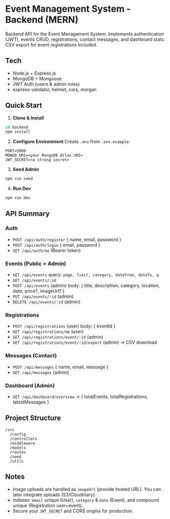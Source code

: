 # Event Management System - Backend (MERN)

Backend API for the Event Management System. Implements authentication (JWT), events CRUD, registrations, contact messages, and dashboard stats. CSV export for event registrations included.

## Tech
- Node.js + Express.js
- MongoDB + Mongoose
- JWT Auth (users & admin roles)
- express-validator, helmet, cors, morgan

## Quick Start

1. **Clone & Install**
```bash
cd backend
npm install
```

2. **Configure Environment**
Create `.env` from `.env.example`:
```
PORT=5000
MONGO_URI=<your MongoDB Atlas URI>
JWT_SECRET=<a strong secret>

```

3. **Seed Admin**
```bash
npm run seed
```

4. **Run Dev**
```bash
npm run dev
```

## API Summary

### Auth
- `POST /api/auth/register` { name, email, password }
- `POST /api/auth/login` { email, password }
- `GET /api/auth/me` (Bearer token)

### Events (Public + Admin)
- `GET /api/events` query: `page, limit, category, dateFrom, dateTo, q`
- `GET /api/events/:id`
- `POST /api/events` (admin) body: { title, description, category, location, date, price?, imageUrl? }
- `PUT /api/events/:id` (admin)
- `DELETE /api/events/:id` (admin)

### Registrations
- `POST /api/registrations` (user) body: { eventId }
- `GET /api/registrations/me` (user)
- `GET /api/registrations/event/:id` (admin)
- `GET /api/registrations/event/:id/export` (admin) -> CSV download

### Messages (Contact)
- `POST /api/messages` { name, email, message }
- `GET /api/messages` (admin)

### Dashboard (Admin)
- `GET /api/dashboard/overview` -> { totalEvents, totalRegistrations, latestMessages }

## Project Structure
```
/src
  /config
  /controllers
  /middleware
  /models
  /routes
  /seed
  /utils
```

## Notes
- Image uploads are handled as `imageUrl` (provide hosted URL). You can later integrate uploads (S3/Cloudinary).
- Indexes: `email` unique (User), `category` & `date` (Event), and compound unique (Registration user+event).
- Secure your `JWT_SECRET` and CORS origins for production.
```

